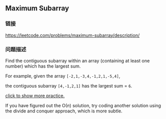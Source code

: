 ## Maximum Subarray  
### 链接  
https://leetcode.com/problems/maximum-subarray/description/  
### 问题描述

Find the contiguous subarray within an array (containing at least one number) which has the largest sum.



For example, given the array `[-2,1,-3,4,-1,2,1,-5,4]`,<br />
the contiguous subarray `[4,-1,2,1]` has the largest sum = `6`.


[click to show more practice.](#)

If you have figured out the O(*n*) solution, try coding another solution using the divide and conquer approach, which is more subtle.
